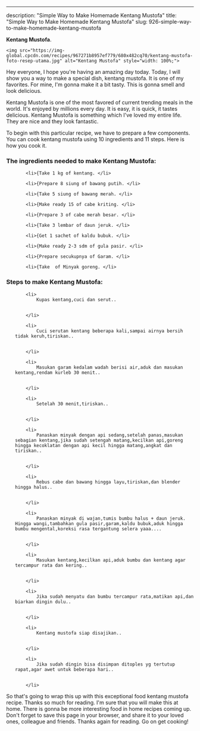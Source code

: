 ---
description: "Simple Way to Make Homemade Kentang Mustofa"
title: "Simple Way to Make Homemade Kentang Mustofa"
slug: 926-simple-way-to-make-homemade-kentang-mustofa

<p>
	<strong>Kentang Mustofa</strong>. 
	
</p>
<p>
	
	<img src="https://img-global.cpcdn.com/recipes/967271b8957ef779/680x482cq70/kentang-mustofa-foto-resep-utama.jpg" alt="Kentang Mustofa" style="width: 100%;">
	
	
</p>
<p>
	Hey everyone, I hope you're having an amazing day today. Today, I will show you a way to make a special dish, kentang mustofa. It is one of my favorites. For mine, I'm gonna make it a bit tasty. This is gonna smell and look delicious.
</p>
	
<p>
	Kentang Mustofa is one of the most favored of current trending meals in the world. It's enjoyed by millions every day. It is easy, it is quick, it tastes delicious. Kentang Mustofa is something which I've loved my entire life. They are nice and they look fantastic.
</p>
<p>
	
</p>

<p>
To begin with this particular recipe, we have to prepare a few components. You can cook kentang mustofa using 10 ingredients and 11 steps. Here is how you cook it.
</p>

<h3>The ingredients needed to make Kentang Mustofa:</h3>

<ol>
	
		<li>{Take 1 kg of kentang. </li>
	
		<li>{Prepare 8 siung of bawang putih. </li>
	
		<li>{Take 5 siung of bawang merah. </li>
	
		<li>{Make ready 15 of cabe kriting. </li>
	
		<li>{Prepare 3 of cabe merah besar. </li>
	
		<li>{Take 3 lembar of daun jeruk. </li>
	
		<li>{Get 1 sachet of kaldu bubuk. </li>
	
		<li>{Make ready 2-3 sdm of gula pasir. </li>
	
		<li>{Prepare secukupnya of Garam. </li>
	
		<li>{Take  of Minyak goreng. </li>
	
</ol>
<p>
	
</p>

<h3>Steps to make Kentang Mustofa:</h3>

<ol>
	
		<li>
			Kupas kentang,cuci dan serut..
			
			
		</li>
	
		<li>
			Cuci serutan kentang beberapa kali,sampai airnya bersih tidak keruh,tiriskan..
			
			
		</li>
	
		<li>
			Masukan garam kedalam wadah berisi air,aduk dan masukan kentang,rendam kurleb 30 menit..
			
			
		</li>
	
		<li>
			Setelah 30 menit,tiriskan..
			
			
		</li>
	
		<li>
			Panaskan minyak dengan api sedang,setelah panas,masukan sebagian kentang,jika sudah setengah matang,kecilkan api,goreng hingga kecoklatan dengan api kecil hingga matang,angkat dan tiriskan..
			
			
		</li>
	
		<li>
			Rebus cabe dan bawang hingga layu,tiriskan,dan blender hingga halus..
			
			
		</li>
	
		<li>
			Panaskan minyak di wajan,tumis bumbu halus + daun jeruk. Hingga wangi,tambahkan gula pasir,garam,kaldu bubuk,aduk hingga bumbu mengental,koreksi rasa tergantung selera yaaa....
			
			
		</li>
	
		<li>
			Masukan kentang,kecilkan api,aduk bumbu dan kentang agar tercampur rata dan kering..
			
			
		</li>
	
		<li>
			Jika sudah menyatu dan bumbu tercampur rata,matikan api,dan biarkan dingin dulu..
			
			
		</li>
	
		<li>
			Kentang mustofa siap disajikan..
			
			
		</li>
	
		<li>
			Jika sudah dingin bisa disimpan ditoples yg tertutup rapat,agar awet untuk beberapa hari..
			
			
		</li>
	
</ol>

<p>
	
</p>

<p>
	So that's going to wrap this up with this exceptional food kentang mustofa recipe. Thanks so much for reading. I'm sure that you will make this at home. There is gonna be more interesting food in home recipes coming up. Don't forget to save this page in your browser, and share it to your loved ones, colleague and friends. Thanks again for reading. Go on get cooking!
</p>
